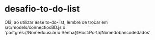 # desafio-to-do-list
Olá, ao utilizar esse to-do-list, lembre de trocar em src/models/connectiocBD.js o 'postgres://Nomedousuário:Senha@Host:Porta/Nomedobancodedados'



